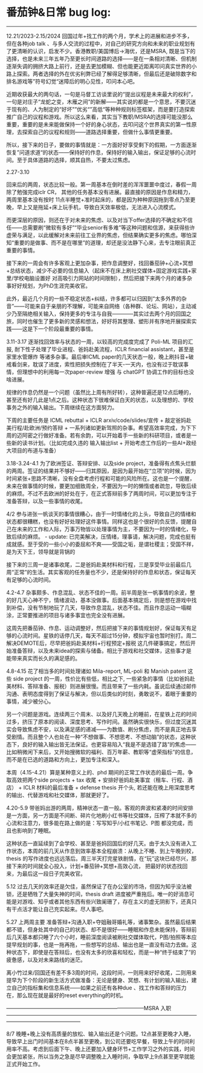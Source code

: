 # 番茄钟&日常 bug log:

---------------------------------------------------------------------
12.21/2023-2.15/2024
回国过年+找工作的两个月，学术上的进展和进步不多，但在各种job talk 、与多人交流的过程中，对自己的研究方向和未来的职业规划有了更清晰的认识，启发不少。香港教职/美国博后->海优，还是MSRA, 既是当下的选择，也是未来三年五年乃至更长时间道路的选择——是在一条相对清晰、但机制逐渐失调的拥挤大路上前行，还是去更加模糊、但也能更近距离叩问真实世界的小路上探索。两者选择的外在优劣利弊已经了解得足够清晰，但最后还是破除数字和排名游戏等”符号幻觉“迷障后的明心见性，叩问本心吧。

近期收获最大的两句话，一句是马督工访谈里说的“提出议程是未来最大的权利”，一句是对庄子“龙蛇之变，木雁之间”的新解——其实说的都是一个意思，不要沉迷于现有的、人为制定的“好坏"”优劣“”高低“等种种规则标签框架，而是要打造探索推广自己的议程和游戏。所以这么来看，其实当下教职/MSRA的选择可能没那么重要，重要的是未来能做保持一个好的身心状态，去叩问这个世界真实的第一性原理，去探索自己的议程和规则——道路选择重要，但做什么事情更重要。

所以，接下来的日子，要做的事情就是：一方面好好享受剩下的假期，一方面逐渐恢复”问道求道“的状态——保持好的作息，保持好的输入输出，保证足够的心流时间。至于具体道路的选择，顺其自热，不要太过焦虑。

2.27-3.10

回来后的两周，状态比较一般。第一周基本在倒时差的浑浑噩噩中度过，春假一周除了勉强完成iclr CR， 其他的任务基本没有进展。最直接的原因是作息和精力，两周里基本没有按时 11点半睡觉+准时起床的，都是因为种种原因拖到零点乃至更晚，早上又是拖延+床上玩手机，导致白天效率极低，无法进入心流模式。

而更深层的原因，则还在于对未来的焦虑、以及对当下offer选择的不确定和不信任——总需要刷“微软有多好”“毕业senior有多难”等这种问题和信源，来获得些许虚荣与满足，以此缓解对未来前往工业界的焦虑，但结果确实更多的焦虑。哪怕深知“重要的是做事、而不是在哪里”的道理，却还是没法静下心来，去专注眼前真正重要的事情。

接下来的一周会有许多客观上更加杂事，把作息调整好，找回番茄钟+心流+冥想+总结状态，减少不必要的信息输入（起床不在床上刷社交媒体+固定游戏实践+家里/学校电脑设置好 对高吸引力网站的时间限制），然后把接下来两个月的诸多杂事好好规划，为PhD生涯完美收官。

此外，最近几个月的一些不稳定状态+纠结，许多都可以归因到“太多外界的杂音”——可能来自于亲朋的不理解，可能来自网络（各种群、论坛、网站），主动减少乃至隔绝相关输入，保持更多的专注与自我————其实过去两个月的回国之旅，同时也催生了更多新的灵感和想法，好好将其整理、塑形并有序地开展探索实践——这是下一个阶段最重要的事情。


3.11-3.17
逐渐找回效率与状态的一周，以较高的完成度完成了 Poli-ML 项目的汇报, 耐下性子处理了毕业进程、爸妈赴美流程，ICLR financial assistant，甚至是家里水管爆炸 等诸多杂事。最后审ICML paper的几天状态一般，晚上刷抖音+破戒看剑来，耽误了进度，索性把损失控制在了半天-一天内，也没有过于耽误事情，但理想中的利用每一次paper-review 增强 与 chatGPT 协调工作的目标也没啥进展。

规律的作息仍然是一个问题（虽然比上周有所好转），这种普遍还是12点后睡的，甚至还有好几此是1点之后。这种状态下很难保证白天的状态，以及理想的、学校事务之外的输入输出。下周继续在这方面努力。

下周的主要任务是 ICML rebuttal + ICLR arxiv/code/slides/宣传 +  敲定爸妈赴美行程/赴欧洲/预约答辩 + 一系列诸如更新驾照的杂事。希望高效率完成，为下下周的迈阿密之行做好准备。若有余韵，可以开始着手一些新的科研项目，或者是一些新的读书计划。（比如完成久违的 输入输出list + 开始考虑工作后的一些AI+政经大项目的布道与准备）


3.18-3.24-4.1
为了欧洲签证、答辩安排、以及side project，准备得有点焦头烂额的两周。签证的结果并不够好——归其原因，是因为最开始在“立项”的时候，因为时间紧张+思路不清晰，没有全盘考虑行程和可能的风险所在。这也是一个提醒，未来在做事情的时候，要更加细致周全，不要因为一时的懒惰或者疏忽，导致后续的麻烦。不过不去欧洲的好处在于，在正式答辩前多了两周时间，可以更加专注于准备答辩，以及一些事情的收尾。

4/2 参与进张一帆谈天的事情很糟心，由于一时情绪化的上头，导致自己的情绪和状态都很糟糕，也没有好好处理好这件事情。同样这也是个很好的负反馈，提醒自己在未来的工作和人际，万事万物皆以处理事情为主，不要因为一时的情绪化，导致后续的麻烦。
    - update: 已完美解决，压情绪，理事请，解决问题，完成也挺有成就感。至于受的一些小小的委屈和不爽——受国之垢，是谓社稷主；受国不祥，是为天下王，领导就是背锅的

接下来的三周一是诸事收尾，二是爸妈赴美材料和行程，三是享受毕业前最后几周“正常”的生活。其实客观的任务量也不少，还是保持好的作息和状态，保证每天有足够的心流时间。


4.2-4.7
杂事颇多、作息混乱、状态不佳的一周。前半周是张一帆事情的余波，整的好几天心神不宁，情绪波动，基本没做事。后面基本搞定后，则是想在游戏中找到补偿，没有节制地玩了几天，导致作息混乱，状态不佳。而且作息运动一塌糊涂，正常要推进的项目与诸多事宜也完全没有进展。

这周先把番茄钟、作息、运动调整好，然后把接下来的事情规划好，保证每天有足够的心流时间。星铁的话停几天，每天不超过15分钟，模拟宇宙也暂时别打。周二解决DEMOTE后，尽早把爸妈赴美材料+行程预定+报税 这几件硬事搞定，然后开始准备答辩，以及未来idea的探索与储备。相比于游戏和社交媒体，这些事才是能带来真实而长久的满足感的。

4.8-4.15
花了相当多的时间处理诸如 Mila-report, ML-poli 和 Manish patent 这些 side project 的一周，性价比有些低，相比之下, 一些紧急的事情（比如爸妈赴美材料、答辩准备、报税）则进展很慢。而且带来了一些内耗。虽说后续通过邮件沟通、表明态度得到了保证与解决，但以后类似的时刻，勇敢说不，着眼于重要的事情，减少被分心。

另一个问题是游戏。连续两三个周末、以及好几天晚上的睡前，在星铁上花的时间过多，挤压了原本的阅读、深度思考、写作时间。虽然确实很快乐，但过度沉迷其实会导致焦虑不安，以及满足感的递减——为数值、刷分焦虑，而不是真正地去享受剧情。而且整个人也处在一种“不想做事、不想思考、不想动脑”的状态，这种状态下，良好的输入输出皆无法保证。也更容易陷入“我是不是选错了路”的焦虑——比如稍微闲下来后，又开始搜微软的福利、百万年薪、教职等“虚荣指标”的信息，而不是在已选的道路和方向上，更加专注和深入。

本周（4.15-4.21）算是某种意义上的、phd 期间的正常工作状态的最后一周。争取高效把两个side projects + tax 收尾 + 安排好爸妈赴美事宜（租车、行程、酒店） + ICLR 材料的最后准备 + defense thesis 开个头, 若还能在晚上用深度思考的输出、代替游戏和社交媒体，那就更好了。 


4.20-5.9
带爸妈出游的两周，精神状态一直一般。客观的奔波和紧凑的时间安排是一方面，另一方面是不间断、碎片化地刷小红书等社交媒体，压榨了本就不多的心流和注意力，很多能在路上做的是：写写知乎/小红书笔记、P图 都没完成，而且也影响到了睡眠。

这种状态一直延续到了会学校、甚至是爸妈回国后的好几天。由于太久没有进入工作状态，本周的前几天从作息到效率基本全程崩溃：从晚上不睡、到上午晚到校，thesis 的写作进度也远远落后。周三半天打完星铁剧情，在“玩”这块已经尽兴，那接下来的时间就全心投入，计划+番茄钟+冥想+高效心流， 把最好的状态找回来，为最后这一段日子完美收官。

5.12
过去几天的效率还是欠佳，虽然保证了在办公室的市场，但因为知乎没法被锁，还是牺牲了大量失神的时间，thesis draft 进度被严重拖后。唯一的好消息可能是对游戏、知乎或者其他东西有些兴致阑珊了，存在主义的虚无阴影下，还真只有干点活才能让自己充实起来。尽人事吧。

5.27 
上两周主要 准备答辩+沟通入职+夺姐融哥婚礼等，诸事繁杂。虽然最后结果都不错，但身处其中的自己的状态、却不是很好——睡眠和作息未能保持，答辩前后几天基本都只睡了六个小时，睡前深度阅读被刷社交媒体取代，P图/拍照等本应提早规划的事，也是一拖再拖，一些想写的总结、输出也是一直没有动力去做。这种状态下，即使是在答辩后，也没有太多的欣喜和轻松，而是一种“终于结束了”的疲惫感，以及对未来路线的迷茫。

离小竹过来/回国还有差不多3周的时间，这段时间，一则用来好好收尾，二则用来提早为下个阶段的新生活方式做准备：无论是健身、冥想、有计划的输入输出，建立自己的指标集和信息系统——如果之前还有各种due 、找工作和答辩的压力在，那么现在就是最好的reset everything的时机。


——————————————————————————MSRA 入职——————————————————————————————————————————————————

8/7 晚睡+晚上没有高质量的放松、输入输出还是个问题。12点甚至更晚才入睡，导致早上出门时间基本在8点半甚至更晚，到公司还要吃早餐，导致上午的时间利用率不高。考虑到后面下午、晚上还要加入健身环节+工作学习之外的实践，时间会更加紧张，所以当务之急是尽早调整晚上入睡时间，争取早上9点甚至更早就能正式开始工作。






